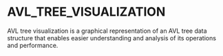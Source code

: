 # AVL_TREE_VISUALIZATION
AVL tree visualization is a graphical representation of an AVL tree data structure that enables easier understanding and analysis of its operations and performance.
